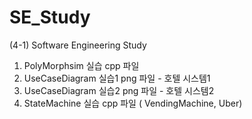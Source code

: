 # SE_Study
(4-1) Software Engineering Study
1. PolyMorphsim 실습 cpp 파일
2. UseCaseDiagram 실습1 png 파일 - 호텔 시스템1
3. UseCaseDiagram 실습2 png 파일 - 호텔 시스템2
4. StateMachine 실습 cpp 파일 ( VendingMachine, Uber)
